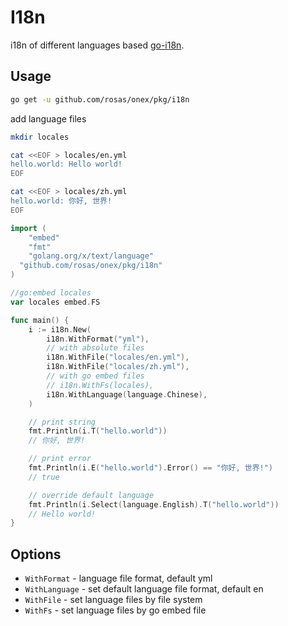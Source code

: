 # I18n


i18n of different languages based [go-i18n](https://github.com/nicksnyder/go-i18n).


## Usage


```bash
go get -u github.com/rosas/onex/pkg/i18n
```

add language files

```bash
mkdir locales

cat <<EOF > locales/en.yml
hello.world: Hello world!
EOF

cat <<EOF > locales/zh.yml
hello.world: 你好, 世界!
EOF
```

```go
import (
	"embed"
	"fmt"
	"golang.org/x/text/language"
  "github.com/rosas/onex/pkg/i18n"
)

//go:embed locales
var locales embed.FS

func main() {
	i := i18n.New(
		i18n.WithFormat("yml"),
		// with absolute files
		i18n.WithFile("locales/en.yml"),
		i18n.WithFile("locales/zh.yml"),
		// with go embed files
		// i18n.WithFs(locales),
		i18n.WithLanguage(language.Chinese),
	)

	// print string
	fmt.Println(i.T("hello.world"))
	// 你好, 世界!

	// print error
	fmt.Println(i.E("hello.world").Error() == "你好, 世界!")
	// true

	// override default language
	fmt.Println(i.Select(language.English).T("hello.world"))
	// Hello world!
}
```


## Options


- `WithFormat` - language file format, default yml
- `WithLanguage` - set default language file format, default en
- `WithFile` - set language files by file system
- `WithFs` - set language files by go embed file
